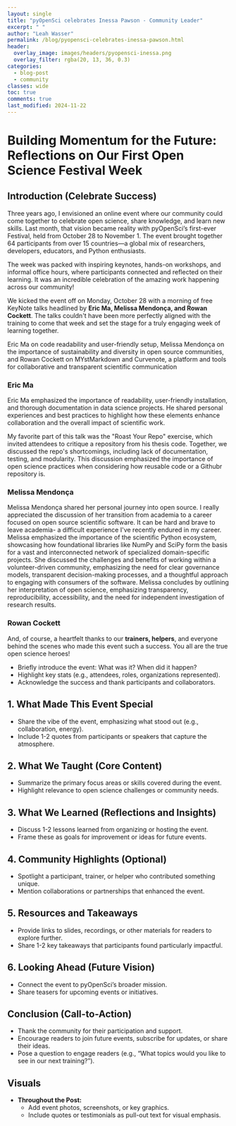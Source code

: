 ```yaml
---
layout: single
title: "pyOpenSci celebrates Inessa Pawson - Community Leader"
excerpt: " "
author: "Leah Wasser"
permalink: /blog/pyopensci-celebrates-inessa-pawson.html
header:
  overlay_image: images/headers/pyopensci-inessa.png
  overlay_filter: rgba(20, 13, 36, 0.3)
categories:
  - blog-post
  - community
classes: wide
toc: true
comments: true
last_modified: 2024-11-22
---
```


# Building Momentum for the Future: Reflections on Our First Open Science Festival Week

## Introduction (Celebrate Success)

Three years ago, I envisioned an online event where our community could come together to celebrate open science, share knowledge, and learn new skills. Last month, that vision became reality with pyOpenSci’s first-ever Festival, held from October 28 to November 1. The event brought together 64 participants from over 15 countries—a global mix of researchers, developers, educators, and Python enthusiasts.

The week was packed with inspiring keynotes, hands-on workshops, and informal office hours, where participants connected and reflected on their learning. It was an incredible celebration of the amazing work happening across our community!

We kicked the event off on Monday, October 28 with a morning of free KeyNote talks headlined by **Eric Ma, Melissa Mendonça, and Rowan Cockett**. The talks couldn't have been more perfectly aligned with the training to come that week and set the stage for a truly engaging week of learning together.

Eric Ma on code readability and user-friendly setup, Melissa Mendonça on the importance of sustainability and diversity in open source communities, and Rowan Cockett on MYstMarkdown and Curvenote, a platform and tools for collaborative and transparent scientific communication

### Eric Ma
Eric Ma emphasized the importance of readability, user-friendly installation, and thorough documentation in data science projects. He shared personal experiences and best practices to highlight how these elements enhance collaboration and the overall impact of scientific work.

My favorite part of this talk was the "Roast Your Repo" exercise, which invited attendees to critique a repository from his thesis code. Together, we discussed the repo's shortcomings, including lack of documentation, testing, and modularity. This discussion emphasized the importance of open science practices when considering how reusable code or a Githubr repository is.

### Melissa Mendonça
Melissa Mendonça shared her personal journey into open source. I really appreciated the discussion of her transition from academia to a career focused on open source scientific software. It can be hard and brave to leave academia- a difficult experience I've recently endured in my career. Melissa emphasized the importance of the scientific Python ecosystem, showcasing how foundational libraries like NumPy and SciPy form the basis for a vast and interconnected network of specialized domain-specific projects. She discussed the challenges and benefits of working within a volunteer-driven community, emphasizing the need for clear governance models, transparent decision-making processes, and a thoughtful approach to engaging with consumers of the software. Melissa concludes by outlining her interpretation of open science, emphasizing transparency, reproducibility, accessibility, and the need for independent investigation of research results.

### Rowan Cockett


And, of course, a heartfelt thanks to our **trainers, helpers**, and everyone behind the scenes who made this event such a success. You all are the true open science heroes!

- Briefly introduce the event: What was it? When did it happen?
- Highlight key stats (e.g., attendees, roles, organizations represented).
- Acknowledge the success and thank participants and collaborators.

## 1. What Made This Event Special
- Share the vibe of the event, emphasizing what stood out (e.g., collaboration, energy).
- Include 1-2 quotes from participants or speakers that capture the atmosphere.

## 2. What We Taught (Core Content)
- Summarize the primary focus areas or skills covered during the event.
- Highlight relevance to open science challenges or community needs.

## 3. What We Learned (Reflections and Insights)
- Discuss 1-2 lessons learned from organizing or hosting the event.
- Frame these as goals for improvement or ideas for future events.

## 4. Community Highlights (Optional)
- Spotlight a participant, trainer, or helper who contributed something unique.
- Mention collaborations or partnerships that enhanced the event.

## 5. Resources and Takeaways
- Provide links to slides, recordings, or other materials for readers to explore further.
- Share 1-2 key takeaways that participants found particularly impactful.

## 6. Looking Ahead (Future Vision)
- Connect the event to pyOpenSci’s broader mission.
- Share teasers for upcoming events or initiatives.

## Conclusion (Call-to-Action)
- Thank the community for their participation and support.
- Encourage readers to join future events, subscribe for updates, or share their ideas.
- Pose a question to engage readers (e.g., “What topics would you like to see in our next training?”).

## Visuals
- **Throughout the Post:**
  - Add event photos, screenshots, or key graphics.
  - Include quotes or testimonials as pull-out text for visual emphasis.
